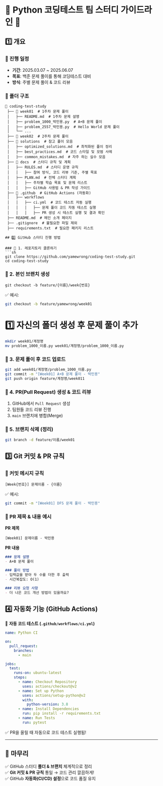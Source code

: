# 📝 Python 코딩테스트 팀 스터디 가이드라인 🚀

## 1️⃣ 개요
### 📅 진행 일정
- **기간**: 2025.03.07 ~ 2025.06.07
- **목표**: 백준 문제 풀이를 통해 코딩테스트 대비
- **방식**: 주별 문제 풀이 & 코드 리뷰

### 📂 폴더 구조
```
📂 coding-test-study
 ├── 📂 week01  # 1주차 문제 풀이
 │   ├── README.md  # 1주차 문제 설명
 │   ├── problem_1000_박민용.py  # A+B 문제 풀이
 │   ├── problem_2557_박민용.py  # Hello World 문제 풀이
 │   └── ...
 ├── 📂 week02  # 2주차 문제 풀이
 ├── 📂 solutions  # 참고 풀이 모음
 │   ├── optimized_solutions.md  # 최적화된 풀이 정리
 │   ├── best_practices.md  # 코드 스타일 및 모범 사례
 │   ├── common_mistakes.md  # 자주 하는 실수 모음
 ├── 📂 docs  # 스터디 규칙 및 계획
 │   ├── RULES.md  # 스터디 운영 규칙
 │   │   ├── 참여 방식, 코드 리뷰 기준, 주별 목표
 │   ├── PLAN.md  # 전체 스터디 계획
 │   │   ├── 주차별 학습 목표 및 문제 리스트
 │   │   ├── GitHub 사용법 & PR 작성 가이드
 ├── 📂 .github  # GitHub Actions (자동화)
 │   ├── workflows
 │   │   ├── ci.yml  # 코드 테스트 자동 실행
 │   │   │   ├── 문제 풀이 코드 자동 테스트 실행
 │   │   │   ├── PR 생성 시 테스트 실행 및 결과 확인
 ├── README.md  # 메인 소개 페이지
 ├── .gitignore  # 불필요한 파일 제외
 ├── requirements.txt  # 필요한 패키지 리스트

## 2️⃣ GitHub 스터디 진행 방법

### 📌 1. 레포지토리 클론하기
```sh
git clone https://github.com/yamewrong/coding-test-study.git
cd coding-test-study
```

### 📌 2. 본인 브랜치 생성
```
git checkout -b feature/{이름}/week{번호}
```
✅ 예시:
```sh
git checkout -b feature/yamewrong/week01
```
# 1️⃣ 자신의 폴더 생성 후 문제 풀이 추가
```sh
mkdir week01/계정명
mv problem_1000_이름.py week01/계정명/problem_1000_이름.py
```
### 📌 3. 문제 풀이 후 코드 업로드
```sh
git add week01/계정명/problem_1000_이름.py
git commit -m "[Week01] A+B 문제 풀이 - 박민용"
git push origin feature/계정명/week011
```

### 📌 4. PR(Pull Request) 생성 & 코드 리뷰
1. GitHub에서 `Pull Request` 생성
2. 팀원들 코드 리뷰 진행
3. `main` 브랜치에 병합(Merge)

### 📌 5. 브랜치 삭제 (정리)
```sh
git branch -d feature/이름/week01
```

## 3️⃣ Git 커밋 & PR 규칙
### 📌 커밋 메시지 규칙
```
[Week{번호}] 문제이름 - {이름}
```
✅ 예시:
```sh
git commit -m "[Week01] DFS 문제 풀이 - 박민용"
```

### 📌 PR 제목 & 내용 예시
**PR 제목**
```
[Week01] 문제이름 - 박민용
```

**PR 내용**
```md
### 문제 설명
- A+B 문제 풀이

### 풀이 방법
- 입력값을 받아 두 수를 더한 후 출력
- 시간복잡도: O(1)

### 리뷰 요청 사항
- 더 나은 코드 개선 방법이 있을까요?
```

## 4️⃣ 자동화 기능 (GitHub Actions)
📌 **자동 코드 테스트 (`.github/workflows/ci.yml`)**
```yaml
name: Python CI

on:
  pull_request:
    branches:
      - main

jobs:
  test:
    runs-on: ubuntu-latest
    steps:
      - name: Checkout Repository
        uses: actions/checkout@v2
      - name: Set up Python
        uses: actions/setup-python@v2
        with:
          python-version: 3.8
      - name: Install Dependencies
        run: pip install -r requirements.txt
      - name: Run Tests
        run: pytest
```
✅ PR을 올릴 때 자동으로 코드 테스트 실행됨!

---

## 📌 마무리
✅ GitHub 스터디 **폴더 & 브랜치** 체계적으로 정리  
✅ **Git 커밋 & PR 규칙** 통일 → 코드 관리 깔끔하게!  
✅ GitHub **자동화(CI/CD) 설정**으로 코드 품질 유지  


